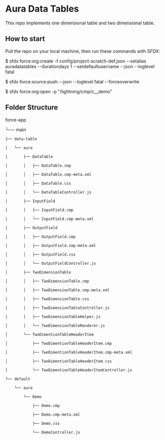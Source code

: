 # Aura Data Tables

This repo implements one dimensional table and two dimensional table.

## How to start

Pull the repo on your local machine, then run these commands with SFDX:

$ sfdx force:org:create -f config/project-scratch-def.json --setalias auradatatables --durationdays 1 --setdefaultusername --json --loglevel fatal

$ sfdx force:source:push --json --loglevel fatal --forceoverwrite

$ sfdx force:org:open -p "/lightning/cmp/c__demo"

## Folder Structure

force-app

└── main

    ├── data-table
    
    │   └── aura
    
    │       ├── DataTable
    
    │       │   ├── DataTable.cmp
    
    │       │   ├── DataTable.cmp-meta.xml
    
    │       │   ├── DataTable.css
    
    │       │   └── DataTableController.js
    
    │       ├── InputField
    
    │       │   ├── InputField.cmp
    
    │       │   └── InputField.cmp-meta.xml
    
    │       ├── OutputField
    
    │       │   ├── OutputField.cmp
    
    │       │   ├── OutputField.cmp-meta.xml
    
    │       │   ├── OutputField.css
    
    │       │   └── OutputFieldController.js
    
    │       ├── TwoDimensionTable
    
    │       │   ├── TwoDimensionTable.cmp
    
    │       │   ├── TwoDimensionTable.cmp-meta.xml
    
    │       │   ├── TwoDimensionTable.css
    
    │       │   ├── TwoDimensionTableController.js
    
    │       │   ├── TwoDimensionTableHelper.js
    
    │       │   └── TwoDimensionTableRenderer.js
    
    │       └── TwoDimentionTableHeaderItem
    
    │           ├── TwoDimentionTableHeaderItem.cmp
    
    │           ├── TwoDimentionTableHeaderItem.cmp-meta.xml
    
    │           ├── TwoDimentionTableHeaderItem.css
    
    │           └── TwoDimentionTableHeaderItemController.js
    
    └── default
    
        └── aura
    
            └── Demo
    
                ├── Demo.cmp
    
                ├── Demo.cmp-meta.xml
    
                ├── Demo.css
    
                └── DemoController.js